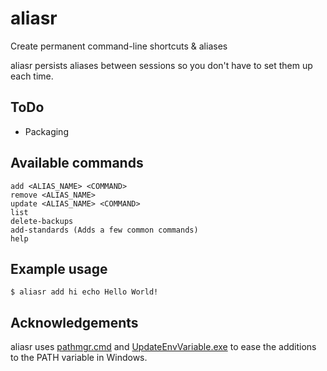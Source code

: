 # aliasr

Create permanent command-line shortcuts &amp; aliases

aliasr persists aliases between sessions so you don't have to set them up each time.

## ToDo

- Packaging

## Available commands

    add <ALIAS_NAME> <COMMAND>
    remove <ALIAS_NAME>
    update <ALIAS_NAME> <COMMAND>
    list
    delete-backups
    add-standards (Adds a few common commands)
    help

## Example usage

    $ aliasr add hi echo Hello World!

## Acknowledgements

aliasr uses [pathmgr.cmd](https://gallery.technet.microsoft.com/Batch-Script-To-Manage-7d0ef21e) and [UpdateEnvVariable.exe](https://community.flexerasoftware.com/showthread.php?221438-VB-Script-for-WM_SETTINGCHANGE&p=512568#post512568) to ease the additions to the PATH variable in Windows.
